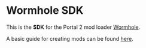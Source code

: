 # Wormhole SDK
This is the **SDK** for the Portal 2 mod loader [Wormhole](https://github.com/Zyntex1/wormhole).

A basic guide for creating mods can be found [here](https://github.com/Zyntex1/wormhole/blob/master/docs/creating_mods.md).